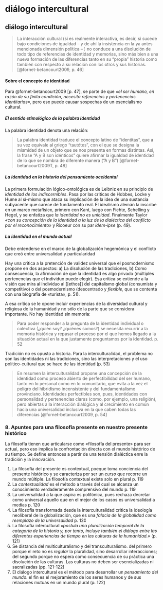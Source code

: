 # diálogo intercultural
## diálogo intercultural
>La interacción cultural (si es realmente interactiva, es decir, si sucede bajo condiciones de igualdad – y de ahí la insistencia en la ya antes mencionada dimensión política – ) no conduce a una disolución de todo tipo de referencias de identidad y memorias, sino más bien a una nueva formación de las diferencias tanto en su “propia” historia como también con respecto a su relación con los otros y sus historias. [@fornet-betancourt2009, p. 46]

#### Sobre el concepto de identidad
Para @fornet-betancourt2009 [p. 47], se parte de que *«el ser humano, en razón de su finita condición, necesita referencias y pertenencias identitarias»*, pero eso puede causar sospechas de un esencialismo cultural.

##### El sentido etimológico de la palabra identidad
La palabra identidad denota una relación:

>La palabra identidad traduce el concepto latino de “identitas”, que a su vez equivale al griego “tautótes”, con el que se designa la mismidad de un objeto que se nos presenta en formas distintas. Así, la frase “A y B son idénticos” quiere afirmar la igualdad de identidad de lo que se nombra de diferente manera (“A y B”) [@fornet-betancourt2009T, p. 48]

##### La identidad en la historia del pensamiento occidental
La primera formulación lógico-ontológica es de Leibniz en su principio de *identidad de los indiscernibles*. Pasa por las criticas de Hobbes, Locke y Hume al sí-mismo que ataca su implicación de la idea de una sustancia subyacente que carece de fundamento real. El idealismo alemán la inscribe en un marco metafísico, primero con Kant, luego con Fichte, Schelling y Hegel, y se enfatiza que *la identidad no es unicidad*. Finalmente Taylor *«con su concepción de la identidad a la luz de la dialéctica del conflicto por el reconocimiento»* y Ricoeur con su par *idem-ipse* (p. 49).

##### La identidad en el mundo actual
Debe entenderse en el marco de la globalización hegemónica y el conflicto que creó entre universalidad y particularidad

Hay una crítica a la pretención de validez universal que el posmodernismo propone en dos aspectos: a) La disolución de las tradiciones, b) Como consecuencia, la afirmación de que la identidad es algo privado (múltiples pertenencias que el individuo puede elegir). Esa crítica se extiende a la visión que mira al individuo al [[ethos]] del capitalismo global (consumista y competitivo) o del posmodernismo (descentrado y *flexible*, que se contenta con una biografía de «turista», p. 51).

A esa crítica se le opone incluir experiencias de la diversidad cultural y religiosa de la humanidad y no sólo de la parte que se considera importante. No hay identidad sin memoria:

>Para poder responder a la pregunta de la identidad individual o colectiva (¿quién soy? ¿quiénes somos?) se necesita recurrir a la memoria histórica y repasar el proceso por el que hemos llegado a la situación actual en la que justamente preguntamos por la identidad. p. 52

Tradición no es opusto a historia. Para la interculturalidad, el problema no son las identidades ni las tradiciones, sino las interpretaciones y el uso político-cultural que se hace de las identidad (p. 53)

>En resumen la interculturalidad propone una concepción de la identidad como proceso abierto de perfectibilidad del ser humano, tanto en lo personal como en lo comunitario, que evita a la vez el peligro del hibridismo inconsistente y del fundamentalismo provinciano.
>Identidades perfectibles son, pues, identidades con personalidad y pertenencias claras (como, por ejemplo, una religión), pero abiertas a la interacción dialógica y al crecimiento en común hacia una universalidad inclusiva en la que caben todas las diferencias [@fornet-betancourt2009, p. 54]


### 8. Apuntes para una filosofía presente en nuestro presente histórico
La filosofía tienen que articularse como «filosofía del presente» para ser actual, pero eso implica la confrontación directa con el  mundo histórico de su tiempo. Se define entonces a partir de una tensión dialéctica enre la tradición y la innovación. 

1. La filosofía del presente es contextual, poeque toma conciencia del presente histórico y se caracteriza por ser un *curso* que recorre un mundo múltiple. La filosofía contextual existe solo en plural p. 119
2. La *contextualidad* es el método a través del cual se alcanza un conocimiento verdaderamente comprensivo del mundo p. 119
3. La universalidad a la que aspira es polifónica, pues rechaza decretar como universal aquello que en el mejor de los casos es universalidad a medias p. 120
4. La filosofía transformada desde la interculturalidad critica la ideología neoliberal de la globalización, que es una *falacia de la globalidad como reemplazo de la universalidad* p. 120
5. La filosofía intercultural *«postula una pluralización temporal de la categoría de la historia y, por tanto, incluye también el diálogo entre las diferentes experiencias de tiempo en las culturas de la humanidad.»* (p. 121)
6. Se distancia del multiculturalismo y del transculturalismo. del primero porque el reto no es *regular* la pluralidad, sino desarrollar interacciones; del segundo porque no espera como consecuencia de su práctica una disolución de las culturas. Las culturas no deben ser esencializadas ni sacralizadas (pp. 121-122)
7. El diálogo intercultural es el método para desarrollar un *pensamiento del mundo*. el fin es el mejoramiento de los seres humanos y de sus relaciones mutuas en un mundo plural (p. 122)